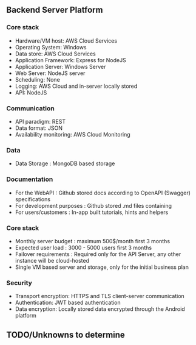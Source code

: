 ## Backend Server Platform

### Core stack

- Hardware/VM host: AWS Cloud Services
- Operating System: Windows
- Data store: AWS Cloud Services
- Application Framework: Express for NodeJS
- Application Server: Windows Server 
- Web Server: NodeJS server
- Scheduling: None
- Logging: AWS Cloud and in-server locally stored
- API: NodeJS

### Communication

- API paradigm: REST
- Data format: JSON
- Availability monitoring: AWS Cloud Monitoring

### Data

- Data Storage : MongoDB based storage

### Documentation

- For the WebAPI : Github stored docs according to OpenAPI (Swagger) specifications
- For development purposes : Github stored .md files containing 
- For users/customers : In-app built tutorials, hints and helpers 

### Core stack

- Monthly server budget : maximum 500$/month first 3 months
- Expected user load : 3000 - 5000 users first 3 months
- Failover requirements : Required only for the API Server, any other instance will be cloud-hosted
- Single VM based server and storage, only for the initial business plan

### Security

- Transport encryption: HTTPS and TLS client-server communication
- Authentication: JWT based authentication
- Data encryption: Locally stored data encrypted through the Android platform

## TODO/Unknowns to determine